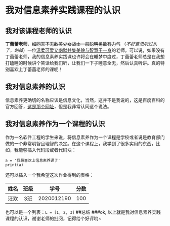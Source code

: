 # 我对信息素养实践课程的认识

## 我对该课程老师的认识

**丁蕾蕾老师**，~~如同天下无敌美少女战士一般聪明勇敢有力气~~  （*不好意思吹过头了，划掉*）一位<u>温柔可爱又幽默并集美貌与智慧于一身</u>的老师。可以说，如果没有丁蕾蕾老师，我的信息素养实践课也许将会在睡梦中度过，丁蕾蕾老师总是在我想打瞌睡的时候讲个笑话给我们听，让我们一下子睡意全无，然后认真听讲。真的特别喜欢上丁蕾蕾老师的课呢！
## 我对信息素养的认识    
信息素养更确切的名称应该是信息文化，当然，这并不是我说的，这是百度百科的官方回答，[这是那个网址](https://baike.baidu.com/item/%E4%BF%A1%E6%81%AF%E7%B4%A0%E5%85%BB/937143?fr=aladdin)，但是我非常认同这个说法。

## 我对信息素养作为一个课程的认识

作为一名软件工程的学生来说，将信息素养作为一个课程是学校或者说是教育部门做的一个非常明智且理智的决定。在这个课程上，我学到了很多实用的东西，比如，我能够插入代码段或者代码块：

```
a = '我最喜欢上信息素养课了'
print(a)
```

还可以插入一个我希望这次作业得到的表格：

|姓名|班级|学号|分数|
|:-:|:-:|:-:|:-:|
|汪欢|3班|2020012190|100|

也可以是一个列表：`L = [1, 2, 3]`
##总结
###ok, 以上就是我对信息素养实践课程的认识，谢谢老师的批阅，记得给个好评哟~

